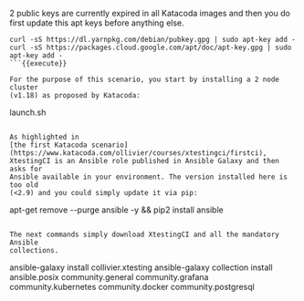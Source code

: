2 public keys are currently expired in all Katacoda images and then you do first
update this apt keys before anything else.

```
curl -sS https://dl.yarnpkg.com/debian/pubkey.gpg | sudo apt-key add -
curl -sS https://packages.cloud.google.com/apt/doc/apt-key.gpg | sudo apt-key add -
```{{execute}}

For the purpose of this scenario, you start by installing a 2 node cluster
(v1.18) as proposed by Katacoda:

```
launch.sh
```{{execute}}

As highlighted in
[the first Katacoda scenario](https://www.katacoda.com/ollivier/courses/xtestingci/firstci),
XtestingCI is an Ansible role published in Ansible Galaxy and then asks for
Ansible available in your environment. The version installed here is too old
(<2.9) and you could simply update it via pip:

```
apt-get remove --purge ansible -y && pip2 install ansible
```{{execute}}

The next commands simply download XtestingCI and all the mandatory Ansible
collections.

```
ansible-galaxy install collivier.xtesting
ansible-galaxy collection install ansible.posix community.general community.grafana community.kubernetes community.docker community.postgresql
```{{execute}}
